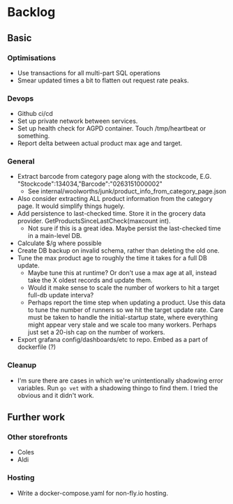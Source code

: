 # Backlog

## Basic

### Optimisations
* Use transactions for all multi-part SQL operations
* Smear updated times a bit to flatten out request rate peaks.

### Devops
* Github ci/cd
* Set up private network between services.
* Set up health check for AGPD container. Touch /tmp/heartbeat or something.
* Report delta between actual product max age and target.

### General
* Extract barcode from category page along with the stockcode, E.G. "Stockcode":134034,"Barcode":"0263151000002"
    * See internal/woolworths/junk/product_info_from_category_page.json
* Also consider extracting ALL product information from the category page. It would simplify things hugely.
* Add persistence to last-checked time. Store it in the grocery data provider. GetProductsSinceLastCheck(maxcount int).
    * Not sure if this is a great idea. Maybe persist the last-checked time in a main-level DB.
* Calculate $/g where possible
* Create DB backup on invalid schema, rather than deleting the old one.
* Tune the max product age to roughly the time it takes for a full DB update.
    * Maybe tune this at runtime? Or don't use a max age at all, instead take the
        X oldest records and update them.
    * Would it make sense to scale the number of workers to hit a target full-db
        update interva?
    * Perhaps report the time step when updating a product. Use this data to
        tune the number of runners so we hit the target update rate. Care
        must be taken to handle the initial-startup state, where everything
        might appear very stale and we scale too many workers. Perhaps just
        set a 20-ish cap on the number of workers.
* Export grafana config/dashboards/etc to repo. Embed as a part of dockerfile (?)

### Cleanup
* I'm sure there are cases in which we're unintentionally shadowing error variables.
    Run `go vet` with a shadowing thingo to find them. I tried the obvious and it didn't work.

## Further work

### Other storefronts
* Coles
* Aldi

### Hosting
* Write a docker-compose.yaml for non-fly.io hosting.